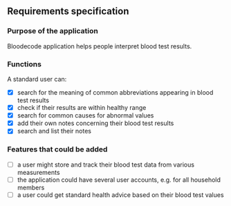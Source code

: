 ## Requirements specification ##

### Purpose of the application ###


Bloodecode application helps people interpret blood test results.  

### Functions ### 

A standard user can:
- [x] search for the meaning of common abbreviations appearing in blood test results
- [x] check if their results are within healthy range
- [x] search for common causes for abnormal values
- [x] add their own notes concerning their blood test results
- [x] search and list their notes

### Features that could be added ###

- [ ] a user might store and track their blood test data from various measurements
- [ ] the application could have several user accounts, e.g. for all household members
- [ ] a user could get standard health advice based on their blood test values
